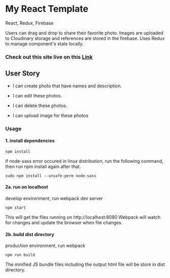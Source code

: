# My React Template

React, Redux, Firebase

Users can drag and drop to share their favorite photo. Images are uploaded to Cloudinary storage and references are stored in the firebase. Uses Redux to manage component's state locally.

### Check out this site live on this [Link](http://photo-wall.surge.sh/)

## User Story

- I can create photo that have names and description.

- I can edit these photos.

- I can delete these photos.

- I can upload image for these photos

### Usage

#### 1. install dependencies

```
npm install

```

if node-sass error occured in linux distribution, run the following command, then run npm install again after that.

```
sudo npm install --unsafe-perm node-sass
```

#### 2a. run on localhost

develop environment, run webpack dev server

```
npm start

```

This will get the files running on http://localhost:8080
Webpack will watch for changes and update the browser when file changes.

#### 2b. build dist directory

production environment, run webpack

```
npm run build

```

The minified JS bundle files including the output html file will be store in dist directory.
